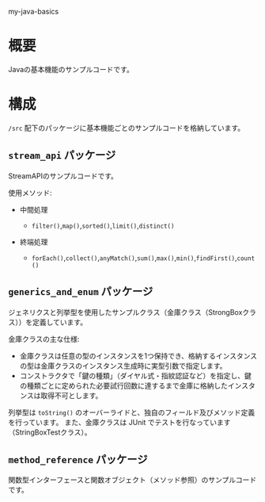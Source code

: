 my-java-basics

# 概要

Javaの基本機能のサンプルコードです。

# 構成

`/src` 配下のパッケージに基本機能ごとのサンプルコードを格納しています。

## `stream_api` パッケージ

StreamAPIのサンプルコードです。

使用メソッド:

- 中間処理
  - `filter()`,`map()`,`sorted()`,`limit()`,`distinct()`

- 終端処理
  - `forEach()`,`collect()`,`anyMatch()`,`sum()`,`max()`,`min()`,`findFirst()`,`count()`

## `generics_and_enum` パッケージ

ジェネリクスと列挙型を使用したサンプルクラス（金庫クラス（StrongBoxクラス））を定義しています。

金庫クラスの主な仕様:

- 金庫クラスは任意の型のインスタンスを1つ保持でき、格納するインスタンスの型は金庫クラスのインスタンス生成時に実型引数で指定します。
- コンストラクタで「鍵の種類」（ダイヤル式・指紋認証など）を指定し、鍵の種類ごとに定められた必要試行回数に達するまで金庫に格納したインスタンスは取得不可とします。

列挙型は `toString()` のオーバーライドと、独自のフィールド及びメソッド定義を行っています。
また、金庫クラスは JUnit でテストを行なっています（StringBoxTestクラス）。

## `method_reference` パッケージ

関数型インターフェースと関数オブジェクト（メソッド参照）のサンプルコードです。

